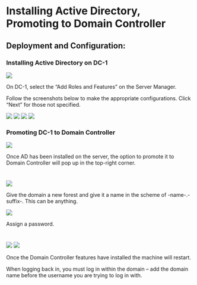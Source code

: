 # Installing Active Directory, Promoting to Domain Controller

<h2>Deployment and Configuration:</h2>

<h3>Installing Active Directory on DC-1</h3>

<img src="https://raw.githubusercontent.com/melisaaaaaaaaa-er/ADDS-images/main/10.png"/>

On DC-1, select the “Add Roles and Features” on the Server Manager.

Follow the screenshots below to make the appropriate configurations. Click “Next” for those not specified.

<img src="https://raw.githubusercontent.com/melisaaaaaaaaa-er/ADDS-images/main/11.png"/>

<img src="https://raw.githubusercontent.com/melisaaaaaaaaa-er/ADDS-images/main/12.png"/>

<img src="https://raw.githubusercontent.com/melisaaaaaaaaa-er/ADDS-images/main/13.png"/>

<img src="https://raw.githubusercontent.com/melisaaaaaaaaa-er/ADDS-images/main/14.png"/>

<h3>Promoting DC-1 to Domain Controller</h3>

<img src="https://raw.githubusercontent.com/melisaaaaaaaaa-er/ADDS-images/main/15.png"/>

Once AD has been installed on the server, the option to promote it to Domain Controller will pop up in the top-right corner.

#
<img src="https://raw.githubusercontent.com/melisaaaaaaaaa-er/ADDS-images/main/16.png"/>

Give the domain a new forest and give it a name in the scheme of -name-.-suffix-. This can be anything.

<img src="https://raw.githubusercontent.com/melisaaaaaaaaa-er/ADDS-images/main/17.png"/>

Assign a password.

#
<img src="https://raw.githubusercontent.com/melisaaaaaaaaa-er/ADDS-images/main/18.png"/>

<img src="https://raw.githubusercontent.com/melisaaaaaaaaa-er/ADDS-images/main/19.png"/>

Once the Domain Controller features have installed the machine will restart.

When logging back in, you must log in within the domain – add the domain name before the username you are trying to log in with.
